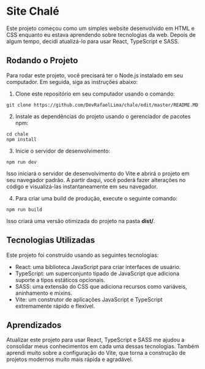 # Site Chalé
Este projeto começou como um simples website desenvolvido em HTML e CSS enquanto eu estava aprendendo sobre tecnologias da web. Depois de algum tempo, decidi atualizá-lo para usar React, TypeScript e SASS.
## <b>Rodando o Projeto</b>

Para rodar este projeto, você precisará ter o Node.js instalado em seu computador. Em seguida, siga as instruções abaixo:

1. Clone este repositório em seu computador usando o comando:

```
git clone https://github.com/DevRafaelLima/chale/edit/master/README.MD
```

2. Instale as dependências do projeto usando o gerenciador de pacotes npm:

 ```
cd chale
npm install 
 ```

3. Inicie o servidor de desenvolvimento:

```
npm run dev
```
Isso iniciará o servidor de desenvolvimento do Vite e abrirá o projeto em seu navegador padrão. A partir daqui, você poderá fazer alterações no código e visualizá-las instantaneamente em seu navegador.

4. Para criar uma build de produção, execute o seguinte comando:

```
npm run build
```   
Isso criará uma versão otimizada do projeto na pasta <b>dist/</b>.

## <b>Tecnologias Utilizadas</b>

Este projeto foi construído usando as seguintes tecnologias:

* React: uma biblioteca JavaScript para criar interfaces de usuário.
* TypeScript: um superconjunto tipado de JavaScript que adiciona suporte a tipos estáticos opcionais.
* SASS: uma extensão do CSS que adiciona recursos como variáveis, aninhamento e mixins.
* Vite: um construtor de aplicações JavaScript e TypeScript extremamente rápido e flexível.

## <b>Aprendizados</b>

Atualizar este projeto para usar React, TypeScript e SASS me ajudou a consolidar meus conhecimentos em cada uma dessas tecnologias. Também aprendi muito sobre a configuração do Vite, que torna a construção de projetos modernos muito mais rápida e agradável.
